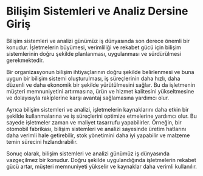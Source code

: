 
# Bilişim Sistemleri ve Analiz Dersine Giriş

Bilişim sistemleri ve analizi günümüz iş dünyasında son derece önemli bir konudur. İşletmelerin büyümesi, verimliliği ve rekabet gücü için bilişim sistemlerinin doğru şekilde planlanması, uygulanması ve sürdürülmesi gerekmektedir.

Bir organizasyonun bilişim ihtiyaçlarının doğru şekilde belirlenmesi ve buna uygun bir bilişim sistemi oluşturulması, iş süreçlerinin daha hızlı, daha düzenli ve daha ekonomik bir şekilde yürütülmesini sağlar. Bu da işletmenin müşteri memnuniyetini artırmasına, ürün ve hizmet kalitesini yükseltmesine ve dolayısıyla rakiplerine karşı avantaj sağlamasına yardımcı olur.

Ayrıca bilişim sistemleri ve analizi, işletmelerin kaynaklarını daha etkin bir şekilde kullanmalarına ve iş süreçlerini optimize etmelerine yardımcı olur. Bu sayede işletmeler zaman ve maliyet tasarrufu yapabilirler. Örneğin, bir otomobil fabrikası, bilişim sistemleri ve analizi sayesinde üretim hatlarını daha verimli hale getirebilir, stok yönetimini daha iyi yapabilir ve malzeme temin sürecini hızlandırabilir.

Sonuç olarak, bilişim sistemleri ve analizi günümüz iş dünyasında vazgeçilmez bir konudur. Doğru şekilde uygulandığında işletmelerin rekabet gücü artar, müşteri memnuniyeti yükselir ve kaynaklar daha verimli kullanılır.
